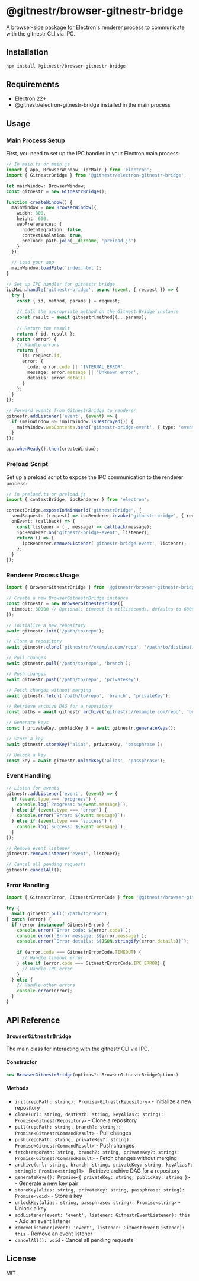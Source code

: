 # @gitnestr/browser-gitnestr-bridge

A browser-side package for Electron's renderer process to communicate with the gitnestr CLI via IPC.

## Installation

```bash
npm install @gitnestr/browser-gitnestr-bridge
```

## Requirements

- Electron 22+
- @gitnestr/electron-gitnestr-bridge installed in the main process

## Usage

### Main Process Setup

First, you need to set up the IPC handler in your Electron main process:

```typescript
// In main.ts or main.js
import { app, BrowserWindow, ipcMain } from 'electron';
import { GitnestrBridge } from '@gitnestr/electron-gitnestr-bridge';

let mainWindow: BrowserWindow;
const gitnestr = new GitnestrBridge();

function createWindow() {
  mainWindow = new BrowserWindow({
    width: 800,
    height: 600,
    webPreferences: {
      nodeIntegration: false,
      contextIsolation: true,
      preload: path.join(__dirname, 'preload.js')
    }
  });

  // Load your app
  mainWindow.loadFile('index.html');
}

// Set up IPC handler for gitnestr bridge
ipcMain.handle('gitnestr-bridge', async (event, { request }) => {
  try {
    const { id, method, params } = request;
    
    // Call the appropriate method on the GitnestrBridge instance
    const result = await gitnestr[method](...params);
    
    // Return the result
    return { id, result };
  } catch (error) {
    // Handle errors
    return {
      id: request.id,
      error: {
        code: error.code || 'INTERNAL_ERROR',
        message: error.message || 'Unknown error',
        details: error.details
      }
    };
  }
});

// Forward events from GitnestrBridge to renderer
gitnestr.addListener('event', (event) => {
  if (mainWindow && !mainWindow.isDestroyed()) {
    mainWindow.webContents.send('gitnestr-bridge-event', { type: 'event', event });
  }
});

app.whenReady().then(createWindow);
```

### Preload Script

Set up a preload script to expose the IPC communication to the renderer process:

```typescript
// In preload.ts or preload.js
import { contextBridge, ipcRenderer } from 'electron';

contextBridge.exposeInMainWorld('gitnestrBridge', {
  sendRequest: (request) => ipcRenderer.invoke('gitnestr-bridge', { request }),
  onEvent: (callback) => {
    const listener = (_, message) => callback(message);
    ipcRenderer.on('gitnestr-bridge-event', listener);
    return () => {
      ipcRenderer.removeListener('gitnestr-bridge-event', listener);
    };
  }
});
```

### Renderer Process Usage

```typescript
import { BrowserGitnestrBridge } from '@gitnestr/browser-gitnestr-bridge';

// Create a new BrowserGitnestrBridge instance
const gitnestr = new BrowserGitnestrBridge({
  timeout: 30000 // Optional: timeout in milliseconds, defaults to 60000
});

// Initialize a new repository
await gitnestr.init('/path/to/repo');

// Clone a repository
await gitnestr.clone('gitnestr://example.com/repo', '/path/to/destination', 'keyAlias');

// Pull changes
await gitnestr.pull('/path/to/repo', 'branch');

// Push changes
await gitnestr.push('/path/to/repo', 'privateKey');

// Fetch changes without merging
await gitnestr.fetch('/path/to/repo', 'branch', 'privateKey');

// Retrieve archive DAG for a repository
const paths = await gitnestr.archive('gitnestr://example.com/repo', 'branch', 'privateKey', 'keyAlias');

// Generate keys
const { privateKey, publicKey } = await gitnestr.generateKeys();

// Store a key
await gitnestr.storeKey('alias', privateKey, 'passphrase');

// Unlock a key
const key = await gitnestr.unlockKey('alias', 'passphrase');

```

### Event Handling

```typescript
// Listen for events
gitnestr.addListener('event', (event) => {
  if (event.type === 'progress') {
    console.log(`Progress: ${event.message}`);
  } else if (event.type === 'error') {
    console.error(`Error: ${event.message}`);
  } else if (event.type === 'success') {
    console.log(`Success: ${event.message}`);
  }
});

// Remove event listener
gitnestr.removeListener('event', listener);

// Cancel all pending requests
gitnestr.cancelAll();
```

### Error Handling

```typescript
import { GitnestrError, GitnestrErrorCode } from '@gitnestr/browser-gitnestr-bridge';

try {
  await gitnestr.pull('/path/to/repo');
} catch (error) {
  if (error instanceof GitnestrError) {
    console.error(`Error code: ${error.code}`);
    console.error(`Error message: ${error.message}`);
    console.error(`Error details: ${JSON.stringify(error.details)}`);
    
    if (error.code === GitnestrErrorCode.TIMEOUT) {
      // Handle timeout error
    } else if (error.code === GitnestrErrorCode.IPC_ERROR) {
      // Handle IPC error
    }
  } else {
    // Handle other errors
    console.error(error);
  }
}
```

## API Reference

### `BrowserGitnestrBridge`

The main class for interacting with the gitnestr CLI via IPC.

#### Constructor

```typescript
new BrowserGitnestrBridge(options?: BrowserGitnestrBridgeOptions)
```

#### Methods

- `init(repoPath: string): Promise<GitnestrRepository>` - Initialize a new repository
- `clone(url: string, destPath: string, keyAlias?: string): Promise<GitnestrRepository>` - Clone a repository
- `pull(repoPath: string, branch?: string): Promise<GitnestrCommandResult>` - Pull changes
- `push(repoPath: string, privateKey?: string): Promise<GitnestrCommandResult>` - Push changes
- `fetch(repoPath: string, branch?: string, privateKey?: string): Promise<GitnestrCommandResult>` - Fetch changes without merging
- `archive(url: string, branch: string, privateKey: string, keyAlias?: string): Promise<string[]>` - Retrieve archive DAG for a repository
- `generateKeys(): Promise<{ privateKey: string; publicKey: string }>` - Generate a new key pair
- `storeKey(alias: string, privateKey: string, passphrase: string): Promise<void>` - Store a key
- `unlockKey(alias: string, passphrase: string): Promise<string>` - Unlock a key
- `addListener(event: 'event', listener: GitnestrEventListener): this` - Add an event listener
- `removeListener(event: 'event', listener: GitnestrEventListener): this` - Remove an event listener
- `cancelAll(): void` - Cancel all pending requests

## License

MIT
